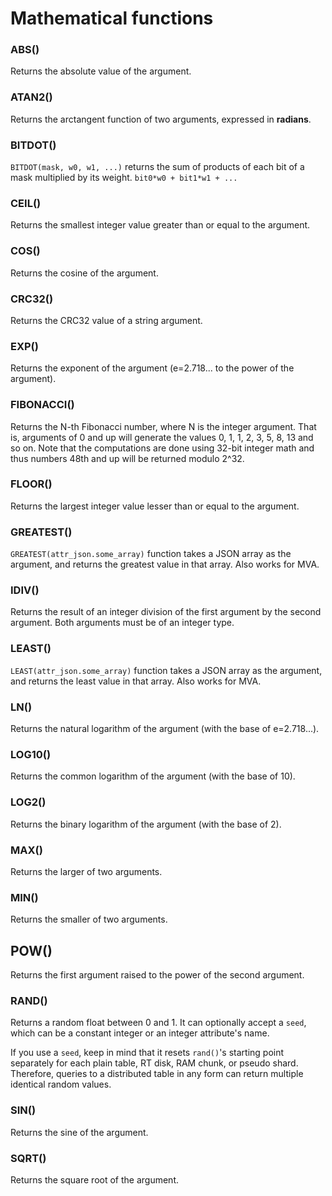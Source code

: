 # Mathematical functions

### ABS()
Returns the absolute value of the argument.

### ATAN2()
Returns the arctangent function of two arguments, expressed in **radians**.

### BITDOT()
`BITDOT(mask, w0, w1, ...)` returns the sum of products of each bit of a mask multiplied by its weight. `bit0*w0 + bit1*w1 + ...`

### CEIL()
Returns the smallest integer value greater than or equal to the argument.

### COS()
Returns the cosine of the argument.

### CRC32()
Returns the CRC32 value of a string argument.

### EXP()
Returns the exponent of the argument (e=2.718... to the power of the argument).

### FIBONACCI()
Returns the N-th Fibonacci number, where N is the integer argument. That is, arguments of 0 and up will generate the values 0, 1, 1, 2, 3, 5, 8, 13 and so on. Note that the computations are done using 32-bit integer math and thus numbers 48th and up will be returned modulo 2^32.

### FLOOR()
Returns the largest integer value lesser than or equal to the argument.

### GREATEST()
`GREATEST(attr_json.some_array)` function takes a JSON array as the argument, and returns the greatest value in that array. Also works for MVA.

### IDIV()
Returns the result of an integer division of the first argument by the second argument. Both arguments must be of an integer type.

### LEAST()
`LEAST(attr_json.some_array)` function takes a JSON array as the argument, and returns the least value in that array. Also works for MVA.

### LN()
Returns the natural logarithm of the argument (with the base of e=2.718...).

### LOG10()
Returns the common logarithm of the argument (with the base of 10).

### LOG2()
Returns the binary logarithm of the argument (with the base of 2).

### MAX()
Returns the larger of two arguments.

### MIN()
Returns the smaller of two arguments.

## POW()
Returns the first argument raised to the power of the second argument.
### RAND()
Returns a random float between 0 and 1. It can optionally accept a `seed`, which can be a constant integer or an integer attribute's name.

If you use a `seed`, keep in mind that it resets `rand()`'s starting point separately for each plain table, RT disk, RAM chunk, or pseudo shard. Therefore, queries to a distributed table in any form can return multiple identical random values.

### SIN()
Returns the sine of the argument.

### SQRT()
Returns the square root of the argument.

<!-- proofread -->

